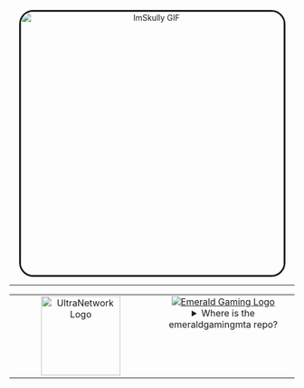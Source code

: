 <p align="center">
  <img src="https://github.com/ImSkully/ImSkully/blob/master/skully.gif" alt="ImSkully GIF" width="465" style="border-style: solid; border-radius: 25px;" />
</p>

<hr>

<table>
  <tr>
    <!-- UltraNetwork -->
    <td width="50%" align="center" valign="top">
      <a href="https://ultranetwork.net" target="_blank" title="Visit UltraNetwork">
        <img src="https://i.imgur.com/XQdRmFu.png" alt="UltraNetwork Logo" height="140" />
      </a>
    </td>
    <!-- Emerald Gaming -->
    <td width="50%" align="center" valign="top">
      <a href="https://imskully.github.io/emeraldgamingmta/" target="_blank" title="Visit Emerald Gaming">
        <img src="https://i.imgur.com/1Y9j3cn.png" alt="Emerald Gaming Logo" />
      </a>
      <details><summary>Where is the emeraldgamingmta repo?</summary>
        It's gone.
      </details>
    </td>
  </tr>
</table>
